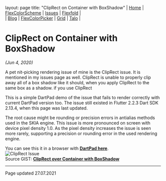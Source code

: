 layout: page
title: "ClipRect on Container with BoxShadow"
| [Home](https://rydmike.com) | [FlexColorScheme](colorscheme) | [Issues](issues) | [Flexfold](flexfold) |  
| [Blog](blog)                | [FlexColorPicker](colorpicker) | [Grid](gridview) | [Talo](talo)         |

# ClipRect on Container with BoxShadow
*(Jun 4, 2020)*

A pet nit-picking rendering issue of mine is the ClipRect issue. It is mentioned in my issues page 
as well. ClipRect is unable to properly clip away all of a box shadow like it should, when you
apply ClipRect to the same box as a shadow. if you
use ClipRect


This is a simple DartPad demo of the issue that fails to render correctly with current DartPad version too. 
The issue still existed in Flutter 2.2.3 Dart SDK 2.13.4, when this page was last updated.

The root cause might be rounding or precision errors in antialias methods used in the SKIA engine.
This issue is more pronounced on screen with device pixel density 1.0. As the pixel density increases
the issue is seen more rarely, supporting a precision or rounding error in the used rendering engine.

You can see this it in a browser with [**DartPad here**](https://www.dartpad.dev/?id=0c6a2412cb3222a02e25cfead9ba8d29&null_safety=true).  
<img src="https://rydmike.com/assets/ClipRectIssue.png?raw=true" alt="ClipRect Issue"/>  
Source GIST: [**ClipRect over Container with BoxShadow**](https://gist.github.com/rydmike/0c6a2412cb3222a02e25cfead9ba8d29)


---
Page updated 27.07.2021